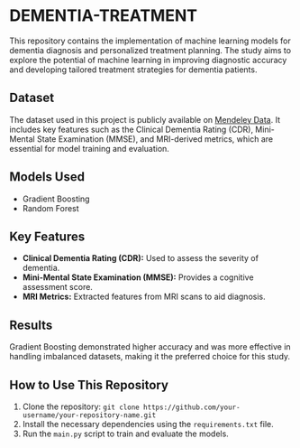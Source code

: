 # DEMENTIA-TREATMENT

This repository contains the implementation of machine learning models for dementia diagnosis and personalized treatment planning. The study aims to explore the potential of machine learning in improving diagnostic accuracy and developing tailored treatment strategies for dementia patients.

## Dataset
The dataset used in this project is publicly available on [Mendeley Data](https://data.mendeley.com/datasets/tsy6rbc5d4/1). It includes key features such as the Clinical Dementia Rating (CDR), Mini-Mental State Examination (MMSE), and MRI-derived metrics, which are essential for model training and evaluation.

## Models Used
- Gradient Boosting
- Random Forest

## Key Features
- **Clinical Dementia Rating (CDR):** Used to assess the severity of dementia.
- **Mini-Mental State Examination (MMSE):** Provides a cognitive assessment score.
- **MRI Metrics:** Extracted features from MRI scans to aid diagnosis.

## Results
Gradient Boosting demonstrated higher accuracy and was more effective in handling imbalanced datasets, making it the preferred choice for this study.

## How to Use This Repository
1. Clone the repository: `git clone https://github.com/your-username/your-repository-name.git`
2. Install the necessary dependencies using the `requirements.txt` file.
3. Run the `main.py` script to train and evaluate the models.

